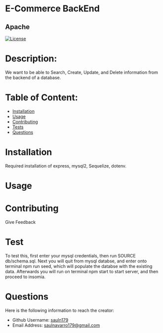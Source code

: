 
  # E-Commerce BackEnd
  ## Apache
  [![License](https://img.shields.io/badge/License-Apache_2.0-blue.svg)](https://opensource.org/licenses/Apache-2.0)


 
  # Description:
  We want to be able to Search, Create, Update, and Delete information from the backend of a database.

  # Table of Content:

- [Installation](#installation)
- [Usage](#usage)
- [Contributing](#contributing)
- [Tests](#tests)
- [Questions](#questions)

# Installation
Required installation of express, mysql2, Sequelize, dotenv.

# Usage


# Contributing
Give Feedback

# Test
To test this, first enter your mysql credentials, then run SOURCE db/schema.sql. Next you will quit from mysql databse, and enter onto terminal npm run seed, which will populate the databse with the existing data. Afterwards you will run on terminal npm start to start server, and then proceed to insomia.

# Questions
Here is the following information to reach the creator:

- Github Username: [sauln179](https://github.com/sauln179)
- Email Address: saulnavarro179@gmail.com

